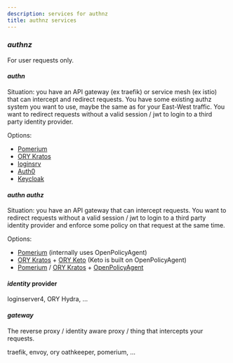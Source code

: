 ```yaml
---
description: services for authnz
title: authnz services
---
```


### _authnz_

For user requests only.

#### _authn_

Situation:
you have an API gateway (ex traefik)
or service mesh (ex istio)
that can intercept and redirect requests.
You have some existing authz system you want to use,
maybe the same as for your East-West traffic.
You want to redirect requests without a valid session / jwt
to login to a third party identity provider.

Options:

- [Pomerium][pomerium]
- [ORY Kratos][kratos]
- [loginsrv][loginsrv]
- [Auth0][auth0]
- [Keycloak][keycloak]

#### _authn authz_

Situation:
you have an API gateway
that can intercept requests.
You want to redirect requests without a valid session / jwt
to login to a third party identity provider
and enforce some policy on that request at the same time.

Options:

- [Pomerium][pomerium] (internally uses OpenPolicyAgent)
- [ORY Kratos][kratos] + [ORY Keto][keto] (Keto is built on OpenPolicyAgent)
- [Pomerium][pomerium] / [ORY Kratos][kratos] + [OpenPolicyAgent][opa]

#### _identity_ provider

loginserver4, ORY Hydra, ...

#### _gateway_

The reverse proxy / identity aware proxy / thing that intercepts your requests.

traefik, envoy, ory oathkeeper, pomerium, ...

[pomerium]: https://pomerium.io/
[loginsrv]: https://github.com/tarent/loginsrv
[identityserver]: https://github.com/IdentityServer/IdentityServer4
[keycloak]: https://www.keycloak.org/
[opa]: https://www.openpolicyagent.org/
[auth0]: https://auth0.com/
[ory]: https://www.ory.sh/
[oathkeeper]: https://www.ory.sh/oathkeeper
[keto]: https://www.ory.sh/keto
[kratos]: https://www.ory.sh/kratos

